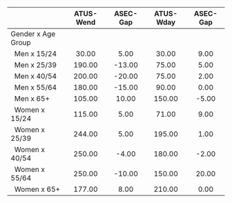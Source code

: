 
|                      |    ATUS-Wend |     ASEC-Gap |    ATUS-Wday |     ASEC-Gap |
| -------------------- | :----------: | :----------: | :----------: | :----------: |
| Gender x Age Group   |              |              |              |              |
| &nbsp;&nbsp;Men x 15/24 |        30.00 |         5.00 |        30.00 |         9.00 |
| &nbsp;&nbsp;Men x 25/39 |       190.00 |       -13.00 |        75.00 |         5.00 |
| &nbsp;&nbsp;Men x 40/54 |       200.00 |       -20.00 |        75.00 |         2.00 |
| &nbsp;&nbsp;Men x 55/64 |       180.00 |       -15.00 |        90.00 |         0.00 |
| &nbsp;&nbsp;Men x 65+ |       105.00 |        10.00 |       150.00 |        -5.00 |
| &nbsp;&nbsp;Women x 15/24 |       115.00 |         5.00 |        71.00 |         9.00 |
| &nbsp;&nbsp;Women x 25/39 |       244.00 |         5.00 |       195.00 |         1.00 |
| &nbsp;&nbsp;Women x 40/54 |       250.00 |        -4.00 |       180.00 |        -2.00 |
| &nbsp;&nbsp;Women x 55/64 |       250.00 |       -10.00 |       150.00 |        20.00 |
| &nbsp;&nbsp;Women x 65+ |       177.00 |         8.00 |       210.00 |         0.00 |

